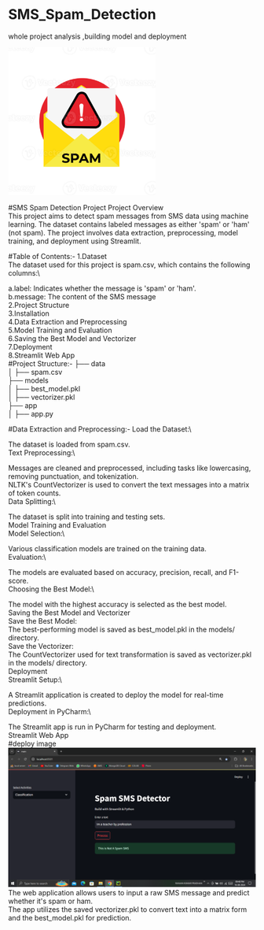 # SMS_Spam_Detection
whole project analysis ,building model and deployment

<img src="https://github.com/rpjinu/SMS_Spam_Detection/blob/main/spam_logo.png" width="300">


#SMS Spam Detection Project
Project Overview\
This project aims to detect spam messages from SMS data using machine learning. The dataset contains labeled messages as either 'spam' or 'ham' (not spam). The project involves data extraction, preprocessing, model training, and deployment using Streamlit.

#Table of Contents:-
1.Dataset\
The dataset used for this project is spam.csv, which contains the following columns:\

   a.label: Indicates whether the message is 'spam' or 'ham'.\
   b.message: The content of the SMS message\
2.Project Structure\
3.Installation\
4.Data Extraction and Preprocessing\
5.Model Training and Evaluation\
6.Saving the Best Model and Vectorizer\
7.Deployment\
8.Streamlit Web App\
#Project Structure:-
├── data\
│   ├── spam.csv\
├── models\
│   ├── best_model.pkl\
│   ├── vectorizer.pkl\
├── app\
│   ├── app.py

#Data Extraction and Preprocessing:-
Load the Dataset:\

The dataset is loaded from spam.csv.\
Text Preprocessing:\

Messages are cleaned and preprocessed, including tasks like lowercasing, removing punctuation, and tokenization.\
NLTK's CountVectorizer is used to convert the text messages into a matrix of token counts.\
Data Splitting:\

The dataset is split into training and testing sets.\
Model Training and Evaluation\
Model Selection:\

Various classification models are trained on the training data.\
Evaluation:\

The models are evaluated based on accuracy, precision, recall, and F1-score.\
Choosing the Best Model:\

The model with the highest accuracy is selected as the best model.\
Saving the Best Model and Vectorizer\
Save the Best Model:\
The best-performing model is saved as best_model.pkl in the models/ directory.\
Save the Vectorizer:\
The CountVectorizer used for text transformation is saved as vectorizer.pkl in the models/ directory.\
Deployment\
Streamlit Setup:\

A Streamlit application is created to deploy the model for real-time predictions.\
Deployment in PyCharm:\

The Streamlit app is run in PyCharm for testing and deployment.\
Streamlit Web App\
#deploy image
<img src="https://github.com/rpjinu/SMS_Spam_Detection/blob/main/Deploy_image.png" width="900">
The web application allows users to input a raw SMS message and predict whether it's spam or ham.\
The app utilizes the saved vectorizer.pkl to convert text into a matrix form and the best_model.pkl for prediction.

